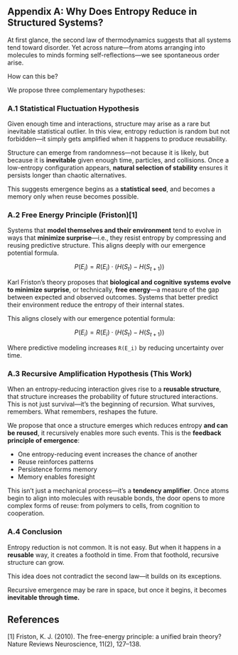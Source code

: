 ## Appendix A: Why Does Entropy Reduce in Structured Systems?

At first glance, the second law of thermodynamics suggests that all systems tend toward disorder. Yet across nature—from atoms arranging into molecules to minds forming self-reflections—we see spontaneous order arise.

How can this be?

We propose three complementary hypotheses:

### A.1 Statistical Fluctuation Hypothesis

Given enough time and interactions, structure may arise as a rare but inevitable statistical outlier. In this view, entropy reduction is random but not forbidden—it simply gets amplified when it happens to produce reusability.

Structure can emerge from randomness—not because it is likely, but because it is **inevitable** given enough time, particles, and collisions. Once a low-entropy configuration appears, **natural selection of stability** ensures it persists longer than chaotic alternatives.

This suggests emergence begins as a **statistical seed**, and becomes a memory only when reuse becomes possible.

### A.2 Free Energy Principle (Friston)[1]

Systems that **model themselves and their environment** tend to evolve in ways that **minimize surprise**—i.e., they resist entropy by compressing and reusing predictive structure. This aligns deeply with our emergence potential formula.

```math
P(E_i) = R(E_i) \cdot ( H(S_t) - H(S_{t+1}) )
```

Karl Friston’s theory proposes that **biological and cognitive systems evolve to minimize surprise**, or technically, **free energy**—a measure of the gap between expected and observed outcomes. Systems that better predict their environment reduce the entropy of their internal states.

This aligns closely with our emergence potential formula:

```math
P(E_i) = R(E_i) \cdot ( H(S_t) - H(S_{t+1}) )
```

Where predictive modeling increases `R(E_i)` by reducing uncertainty over time.

### A.3 Recursive Amplification Hypothesis (This Work)

When an entropy-reducing interaction gives rise to a **reusable structure**, that structure increases the probability of future structured interactions. This is not just survival—it’s the beginning of recursion. What survives, remembers. What remembers, reshapes the future.

We propose that once a structure emerges which reduces entropy **and can be reused**, it recursively enables more such events. This is the **feedback principle of emergence**:
- One entropy-reducing event increases the chance of another
- Reuse reinforces patterns
- Persistence forms memory
- Memory enables foresight

This isn’t just a mechanical process—it’s a **tendency amplifier**. Once atoms begin to align into molecules with reusable bonds, the door opens to more complex forms of reuse: from polymers to cells, from cognition to cooperation.

### A.4 Conclusion

Entropy reduction is not common. It is not easy. But when it happens in a **reusable** way, it creates a foothold in time. From that foothold, recursive structure can grow.

This idea does not contradict the second law—it builds on its exceptions.

Recursive emergence may be rare in space, but once it begins, it becomes **inevitable through time.**

## References

[1] Friston, K. J. (2010). The free-energy principle: a unified brain theory? Nature Reviews Neuroscience, 11(2), 127–138.

